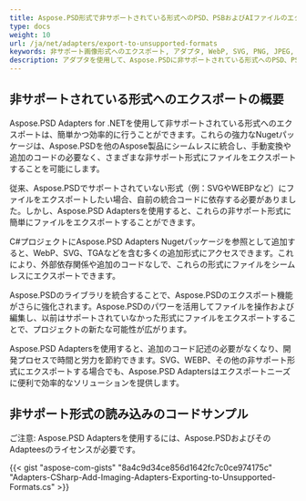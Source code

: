 ```yaml
---
title: Aspose.PSD形式で非サポートされている形式へのPSD、PSBおよびAIファイルのエクスポート方法
type: docs
weight: 10
url: /ja/net/adapters/export-to-unsupported-formats
keywords: 非サポート画像形式へのエクスポート, アダプタ, WebP, SVG, PNG, JPEG, TIFF, GIF, BMP
description: アダプタを使用して、Aspose.PSDに非サポートされている形式へのPSD、PSB、AIファイルのエクスポートのコードサンプルおよび説明
---
```


## 非サポートされている形式へのエクスポートの概要

Aspose.PSD Adapters for .NETを使用して非サポートされている形式へのエクスポートは、簡単かつ効率的に行うことができます。これらの強力なNugetパッケージは、Aspose.PSDを他のAspose製品にシームレスに統合し、手動変換や追加のコードの必要なく、さまざまな非サポート形式にファイルをエクスポートすることを可能にします。

従来、Aspose.PSDでサポートされていない形式（例：SVGやWEBPなど）にファイルをエクスポートしたい場合、自前の統合コードに依存する必要がありました。しかし、Aspose.PSD Adaptersを使用すると、これらの非サポート形式に簡単にファイルをエクスポートすることができます。

C#プロジェクトにAspose.PSD Adapters Nugetパッケージを参照として追加すると、WebP、SVG、TGAなどを含む多くの追加形式にアクセスできます。これにより、外部依存関係や追加のコードなしで、これらの形式にファイルをシームレスにエクスポートできます。

Aspose.PSDのライブラリを統合することで、Aspose.PSDのエクスポート機能がさらに強化されます。Aspose.PSDのパワーを活用してファイルを操作および編集し、以前はサポートされていなかった形式にファイルをエクスポートすることで、プロジェクトの新たな可能性が広がります。

Aspose.PSD Adaptersを使用すると、追加のコード記述の必要がなくなり、開発プロセスで時間と労力を節約できます。SVG、WEBP、その他の非サポート形式にエクスポートする場合でも、Aspose.PSD Adaptersはエクスポートニーズに便利で効率的なソリューションを提供します。

## 非サポート形式の読み込みのコードサンプル

ご注意: Aspose.PSD Adaptersを使用するには、Aspose.PSDおよびそのAdapteesのライセンスが必要です。

{{< gist "aspose-com-gists" "8a4c9d34ce856d1642fc7c0ce974175c" "Adapters-CSharp-Add-Imaging-Adapters-Exporting-to-Unsupported-Formats.cs" >}}
